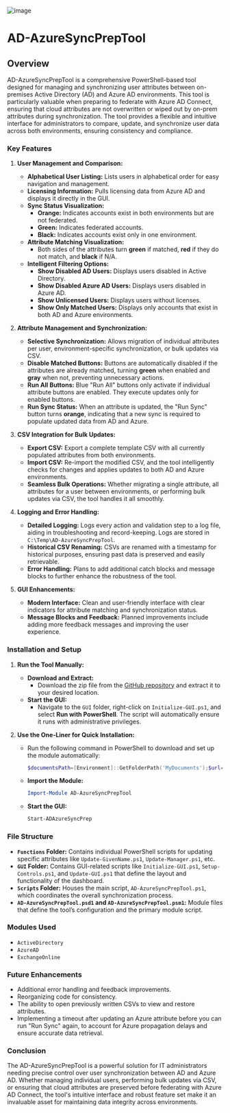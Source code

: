 ![image](https://github.com/user-attachments/assets/8170141c-eaa2-4946-b0b5-6b74fb63111c)

# AD-AzureSyncPrepTool

## Overview

AD-AzureSyncPrepTool is a comprehensive PowerShell-based tool designed for managing and synchronizing user attributes between on-premises Active Directory (AD) and Azure AD environments. This tool is particularly valuable when preparing to federate with Azure AD Connect, ensuring that cloud attributes are not overwritten or wiped out by on-prem attributes during synchronization. The tool provides a flexible and intuitive interface for administrators to compare, update, and synchronize user data across both environments, ensuring consistency and compliance.

### Key Features

1. **User Management and Comparison:**
   - **Alphabetical User Listing:** Lists users in alphabetical order for easy navigation and management.
   - **Licensing Information:** Pulls licensing data from Azure AD and displays it directly in the GUI.
   - **Sync Status Visualization:**
     - **Orange:** Indicates accounts exist in both environments but are not federated.
     - **Green:** Indicates federated accounts.
     - **Black:** Indicates accounts exist only in one environment.
   - **Attribute Matching Visualization:**
     - Both sides of the attributes turn **green** if matched, **red** if they do not match, and **black** if N/A.
   - **Intelligent Filtering Options:**
     - **Show Disabled AD Users:** Displays users disabled in Active Directory.
     - **Show Disabled Azure AD Users:** Displays users disabled in Azure AD.
     - **Show Unlicensed Users:** Displays users without licenses.
     - **Show Only Matched Users:** Displays only accounts that exist in both AD and Azure environments.

2. **Attribute Management and Synchronization:**
   - **Selective Synchronization:** Allows migration of individual attributes per user, environment-specific synchronization, or bulk updates via CSV.
   - **Disable Matched Buttons:** Buttons are automatically disabled if the attributes are already matched, turning **green** when enabled and **gray** when not, preventing unnecessary actions.
   - **Run All Buttons:** Blue "Run All" buttons only activate if individual attribute buttons are enabled. They execute updates only for enabled buttons.
   - **Run Sync Status:** When an attribute is updated, the "Run Sync" button turns **orange**, indicating that a new sync is required to populate updated data from AD and Azure.

3. **CSV Integration for Bulk Updates:**
   - **Export CSV:** Export a complete template CSV with all currently populated attributes from both environments.
   - **Import CSV:** Re-import the modified CSV, and the tool intelligently checks for changes and applies updates to both AD and Azure environments.
   - **Seamless Bulk Operations:** Whether migrating a single attribute, all attributes for a user between environments, or performing bulk updates via CSV, the tool handles it all smoothly.

4. **Logging and Error Handling:**
   - **Detailed Logging:** Logs every action and validation step to a log file, aiding in troubleshooting and record-keeping. Logs are stored in `C:\Temp\AD-AzureSyncPrepTool`.
   - **Historical CSV Renaming:** CSVs are renamed with a timestamp for historical purposes, ensuring past data is preserved and easily retrievable.
   - **Error Handling:** Plans to add additional catch blocks and message blocks to further enhance the robustness of the tool.

5. **GUI Enhancements:**
   - **Modern Interface:** Clean and user-friendly interface with clear indicators for attribute matching and synchronization status.
   - **Message Blocks and Feedback:** Planned improvements include adding more feedback messages and improving the user experience.

### Installation and Setup

1. **Run the Tool Manually:**
   - **Download and Extract:**
     - Download the zip file from the [GitHub repository](https://github.com/xxxmtixxx/AD-AzureSyncPrepTool/archive/refs/heads/main.zip) and extract it to your desired location.
   - **Start the GUI:**
     - Navigate to the `GUI` folder, right-click on `Initialize-GUI.ps1`, and select **Run with PowerShell**. The script will automatically ensure it runs with administrative privileges.

2. **Use the One-Liner for Quick Installation:**
   - Run the following command in PowerShell to download and set up the module automatically:

     ```powershell
     $documentsPath=[Environment]::GetFolderPath('MyDocuments');$url='https://github.com/xxxmtixxx/AD-AzureSyncPrepTool/archive/refs/heads/main.zip';$moduleName='AD-AzureSyncPrepTool';$modulePath=Join-Path $documentsPath 'WindowsPowerShell\Modules';$tempPath=Join-Path $env:TEMP ($moduleName+'.zip');Invoke-WebRequest -Uri $url -OutFile $tempPath;$tempDir='.'+$moduleName+'_temp';$extractPath=Join-Path $HOME $tempDir;Expand-Archive -Path $tempPath -DestinationPath $extractPath -Force;$sourceFolder=Join-Path $extractPath 'AD-AzureSyncPrepTool-main';$destinationFolder=Join-Path $modulePath $moduleName;if (!(Test-Path $destinationFolder)) {New-Item -Path $destinationFolder -ItemType Directory | Out-Null};Copy-Item -Path "$sourceFolder\*" -Destination $destinationFolder -Recurse -Force;Remove-Item $tempPath, $extractPath -Recurse -Force
     ```

   - **Import the Module:**
     ```powershell
     Import-Module AD-AzureSyncPrepTool
     ```
   - **Start the GUI:**
     ```powershell
     Start-ADAzureSyncPrep
     ```

### File Structure

- **`Functions` Folder:** Contains individual PowerShell scripts for updating specific attributes like `Update-GivenName.ps1`, `Update-Manager.ps1`, etc.
- **`GUI` Folder:** Contains GUI-related scripts like `Initialize-GUI.ps1`, `Setup-Controls.ps1`, and `Update-GUI.ps1` that define the layout and functionality of the dashboard.
- **`Scripts` Folder:** Houses the main script, `AD-AzureSyncPrepTool.ps1`, which coordinates the overall synchronization process.
- **`AD-AzureSyncPrepTool.psd1` and `AD-AzureSyncPrepTool.psm1`:** Module files that define the tool’s configuration and the primary module script.

### Modules Used

- `ActiveDirectory`
- `AzureAD`
- `ExchangeOnline`

### Future Enhancements

- Additional error handling and feedback improvements.
- Reorganizing code for consistency.
- The ability to open previously written CSVs to view and restore attributes.
- Implementing a timeout after updating an Azure attribute before you can run "Run Sync" again, to account for Azure propagation delays and ensure accurate data retrieval.

### Conclusion

The AD-AzureSyncPrepTool is a powerful solution for IT administrators needing precise control over user synchronization between AD and Azure AD. Whether managing individual users, performing bulk updates via CSV, or ensuring that cloud attributes are preserved before federating with Azure AD Connect, the tool's intuitive interface and robust feature set make it an invaluable asset for maintaining data integrity across environments.
